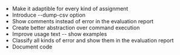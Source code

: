 
* Make it adaptible for every kind of assignment
* Introduce --dump-csv option
* Show comments instead of error in the evaluation report
* Create better abstraction over command execution
* Improve usage text -- show examples
* Classify all kinds of error and show them in the evaluation report
* Document code
